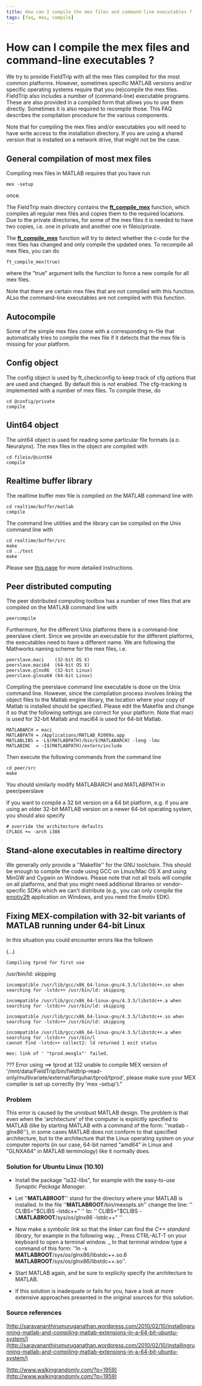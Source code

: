 ```yaml
---
title: How can I compile the mex files and command-line executables ?
tags: [faq, mex, compile]
---
```


# How can I compile the mex files and command-line executables ?

We try to provide FieldTrip with all the mex files compiled for the most common platforms. However, sometimes specific MATLAB versions and/or specific operating systems require that you (re)compile the mex files. FieldTrip also includes a number of (command-line) executable programs. These are also provided in a compiled form that allows you to use them directly. Sometimes it is also required to recompile those. This FAQ describes the compilation procedure for the various components.

Note that for compiling the mex files and/or executables you will need to have write access to the installation directory. If you are using a shared version that is installed on a network drive, that might not be the case.

## General compilation of most mex files

Compiling mex files in MATLAB requires that you have run

    mex -setup

once.

The FieldTrip main directory contains the **[ft_compile_mex](/reference/ft_compile_mex)** function, which compiles all regular mex files and copies them to the required locations. Due to the private directories, for some of the mex files it is needed to have two copies, i.e. one in private and another one in fileio/private.

The **[ft_compile_mex](/reference/ft_compile_mex)** function will try to detect whether the c-code for the mex files has changed and only compile the updated ones. To recompile all mex files, you can do

    ft_compile_mex(true)

where the "true" argument tells the function to force a new compile for all mex files.

Note that there are certain mex files that are not compiled with this function. ALso the command-line executables are not compiled with this function.

## Autocompile

Some of the simple mex files come with a corresponding m-file that automatically tries to compile the mex file if it detects that the mex file is missing for your platform.

## Config object

The config object is used by ft_checkconfig to keep track of cfg options that are used and changed. By default this is _not_ enabled. The cfg-tracking is implemented with a number of mex files. To compile these, do

    cd @config/private
    compile

## Uint64 object

The uint64 object is used for reading some particular file formats (a.o. Neuralynx). The mex files in the object are compiled with

    cd fileio/@uint64
    compile

## Realtime buffer library

The realtime buffer mex file is compiled on the MATLAB command line with

    cd realtime/buffer/matlab
    compile

The command line utilities and the library can be compiled on the Unix command line with

    cd realtime/buffer/src
    make
    cd ../test
    make

Please see [this page](/development/realtime/buffer#compiling_the_code) for more detailed instructions.

## Peer distributed computing

The peer distributed computing toolbox has a number of mex files that are compiled on the MATLAB command line with

    peercompile

Furthermore, for the different Unix platforms there is a command-line peerslave client. Since we provide an executable for the different platforms, the executables need to have a different name. We are following the Mathworks naming scheme for the mex files, i.e.

    peerslave.maci    (32-bit OS X)
    peerslave.maci64  (64-bit OS X)
    peerslave.glnx86  (32-bit Linux)
    peerslave.glnxa64 (64-bit Linux)

Compiling the peerslave command line executable is done on the Unix command line. However, since the compilation process involves linking the object files to the Matlab engine library, the location where your copy of Matlab is installed should be specified. Please edit the Makefile and change it so that the following settings are correct for your platform. Note that maci is used for 32-bit Matlab and maci64 is used for 64-bit Matlab.

    MATLABARCH = maci
    MATLABPATH = /Applications/MATLAB_R2009a.app
    MATLABLIBS = -L$(MATLABPATH)/bin/$(MATLABARCH) -leng -lmx
    MATLABINC  = -I$(MATLABPATH)/extern/include

Then execute the following commands from the command line

    cd peer/src
    make

You should similarly modify MATLABARCH and MATLABPATH in peer/peerslave

If you want to compile a 32 bit version on a 64 bit platform, e.g. if you are using an older 32-bit MATLAB version on a newer 64-bit operating system, you should also specify

    # override the architecture defaults
    CFLAGS += -arch i386

## Stand-alone executables in realtime directory

We generally only provide a ''Makefile'' for the GNU toolchain. This should be enough to compile the code using GCC on Linux/Mac OS X and using MinGW and Cygwin on Windows. Please note that not all tools will compile on all platforms, and that you might need additional libraries or vendor-specific SDKs which we can't distribute (e.g., you can only compile the [emotiv2ft](/development/realtime/emotiv) application on Windows, and you need the Emotiv EDK).

## Fixing MEX-compilation with 32-bit variants of MATLAB running under 64-bit Linux

In this situation you could encounter errors like the followin

(...)

    Compiling tprod for first use

/usr/bin/ld: skipping

    incompatible /usr/lib/gcc/x86_64-linux-gnu/4.3.5/libstdc++.so when searching for -lstdc++ /usr/bin/ld: skipping

    incompatible /usr/lib/gcc/x86_64-linux-gnu/4.3.5/libstdc++.a when searching for -lstdc++ /usr/bin/ld: skipping

    incompatible /usr/lib/gcc/x86_64-linux-gnu/4.3.5/libstdc++.so when searching for -lstdc++ /usr/bin/ld: skipping

    incompatible /usr/lib/gcc/x86_64-linux-gnu/4.3.5/libstdc++.a when searching for -lstdc++ /usr/bin/l
    cannot find -lstdc++ collect2: ld returned 1 exit status

    mex: link of ' "tprod.mexglx"' failed.

??? Error using ==> tprod at 132 unable to compile MEX version of '/mnt/data/FieldTrip/bin/fieldtrip-read-only/multivariate/external/farquhar/tprod/tprod', please make sure your MEX compiler is set up correctly (try 'mex -setup')."

### Problem

This error is caused by the unrobust MATLAB design. The problem is that even when the 'architecture' of the computer is explicitly specified to MATLAB (like by starting MATLAB with a command of the form: ''matlab -glnx86''), in some cases MATLAB does not conform to that specified architecture, but to the architecture that the Linux operating system on your computer reports (in our case, 64-bit named "amd64" in Linux and "GLNXA64" in MATLAB terminology) like it normally does.

### Solution for Ubuntu Linux (10.10)

- Install the package "ia32-libs", for example with the easy-to-use _Synaptic Package Manager_.

- Let ''**MATLABROOT**'' stand for the directory where your MATLAB is installed. In the file ''**MATLABROOT**/bin/mexopts.sh'' change the line:
  '' CLIBS="$CLIBS -lstdc++" ''
to:
'' CLIBS="$CLIBS -L**MATLABROOT**/sys/os/glnx86 -lstdc++" ''

- Now make a _symbolic link_ so that the _linker_ can find the _C++ standard library_, for example in the following way.
  _ Press CTRL-ALT-T on your keyboard to open a terminal window.
  _ In that terminal window type a command of this form:
  ''ln -s **MATLABROOT**/sys/os/glnx86/libstdc++.so.6 **MATLABROOT**/sys/os/glnx86/libstdc++.so''.

- Start MATLAB again, and be sure to explicity specify the architecture to MATLAB.
- If this solution is inadequate or fails for you, have a look at more extensive approaches presented in the original sources for this solution.

### Source references

[http://saravananthirumuruganathan.wordpress.com/2010/02/10/installingrunning-matlab-and-compiling-matlab-extensions-in-a-64-bit-ubuntu-system/](http://saravananthirumuruganathan.wordpress.com/2010/02/10/installingrunning-matlab-and-compiling-matlab-extensions-in-a-64-bit-ubuntu-system/)

[http://www.walkingrandomly.com/?p=1959](http://www.walkingrandomly.com/?p=1959)

